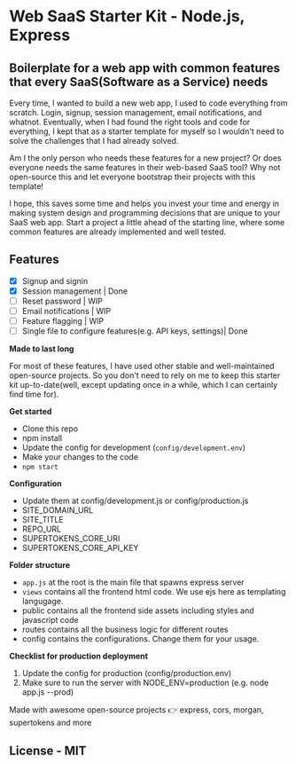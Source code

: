 # Web SaaS Starter Kit - Node.js, Express

## Boilerplate for a web app with common features that every SaaS(Software as a Service) needs

Every time, I wanted to build a new web app, I used to code everything from scratch. Login, signup, session management, email notifications, and whatnot. Eventually, when I had found the right tools and code for everything, I kept that as a starter template for myself so I wouldn't need to solve the challenges that I had already solved.

Am I the only person who needs these features for a new project? Or does everyone needs the same features in their web-based SaaS tool? Why not open-source this and let everyone bootstrap their projects with this template!

I hope, this saves some time and helps you invest your time and energy in making system design and programming decisions that are unique to your SaaS web app. Start a project a little ahead of the starting line, where some common features are already implemented and well tested.

## Features

- [x] Signup and signin
- [x] Session management | Done
- [ ] Reset password | WIP
- [ ] Email notifications | WIP
- [ ] Feature flagging | WIP
- [ ] Single file to configure features(e.g. API keys, settings)| Done

**Made to last long**

For most of these features, I have used other stable and well-maintained open-source projects. So you don't need to rely on me to keep this starter kit up-to-date(well, except updating once in a while, which I can certainly find time for).

**Get started**

- Clone this repo
- npm install
- Update the config for development (`config/development.env`)
- Make your changes to the code
- `npm start`

**Configuration**

- Update them at config/development.js or config/production.js
- SITE_DOMAIN_URL
- SITE_TITLE
- REPO_URL
- SUPERTOKENS_CORE_URI
- SUPERTOKENS_CORE_API_KEY

**Folder structure**

- `app.js` at the root is the main file that spawns express server
- `views` contains all the frontend html code. We use ejs here as templating langugage.
- public contains all the frontend side assets including styles and javascript code
- routes contains all the business logic for different routes
- config contains the configurations. Change them for your usage.

**Checklist for production deployment**

1. Update the config for production (config/production.env)
2. Make sure to run the server with NODE_ENV=production (e.g. node app.js --prod)

Made with awesome open-source projects 👉 express, cors, morgan, supertokens and more

## License - MIT
